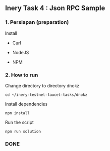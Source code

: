 ## Inery Task 4 : Json RPC Sample

### 1. Persiapan (preparation)
  Install 
- Curl  
  
- NodeJS

- NPM



### 2. How to run

Change directory to directory dnokz

```shell
cd ~/inery-testnet-faucet-tasks/dnokz
```


Install dependencies

```shell
npm install
```



Run the script

```
npm run solution
```
### DONE
